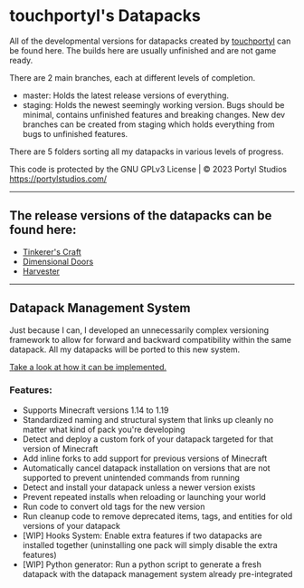 # touchportyl's Datapacks
All of the developmental versions for datapacks created by [touchportyl](https:/github.com/touchportyl) can be found here. The builds here are usually unfinished and are not game ready.

There are 2 main branches, each at different levels of completion.
- master: Holds the latest release versions of everything.
- staging: Holds the newest seemingly working version. Bugs should be minimal, contains unfinished features and breaking changes.
New dev branches can be created from staging which holds everything from bugs to unfinished features.

There are 5 folders sorting all my datapacks in various levels of progress.

This code is protected by the GNU GPLv3 License | © 2023 Portyl Studios https://portylstudios.com/

---

## The release versions of the datapacks can be found here:
+ [Tinkerer's Craft](https://github.com/touchportyl/tinkererscraft)
+ [Dimensional Doors](https://github.com/touchportyl/dimensionaldoors)
+ [Harvester](https://github.com/touchportyl/harvester)

---

## Datapack Management System
Just because I can, I developed an unnecessarily complex versioning framework to allow for forward and backward compatibility within the same datapack. All my datapacks will be ported to this new system.

[Take a look at how it can be implemented.](https://portylstudios.notion.site/The-Datapack-Versioning-Framework-9384558d49a24d12b1bafa208b3a2ae7)

### Features:
- Supports Minecraft versions 1.14 to 1.19
- Standardized naming and structural system that links up cleanly no matter what kind of pack you're developing
- Detect and deploy a custom fork of your datapack targeted for that version of Minecraft
- Add inline forks to add support for previous versions of Minecraft
- Automatically cancel datapack installation on versions that are not supported to prevent unintended commands from running
- Detect and install your datapack unless a newer version exists
- Prevent repeated installs when reloading or launching your world
- Run code to convert old tags for the new version
- Run cleanup code to remove deprecated items, tags, and entities for old versions of your datapack
- [WIP] Hooks System: Enable extra features if two datapacks are installed together (uninstalling one pack will simply disable the extra features)
- [WIP] Python generator: Run a python script to generate a fresh datapack with the datapack management system already pre-integrated